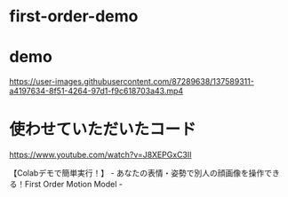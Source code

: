 # first-order-demo

# demo
https://user-images.githubusercontent.com/87289638/137589311-a4197634-8f51-4264-97d1-f9c618703a43.mp4


# 使わせていただいたコード

https://www.youtube.com/watch?v=J8XEPGxC3II

【Colabデモで簡単実行！】 - あなたの表情・姿勢で別人の顔画像を操作できる！First Order Motion Model -
